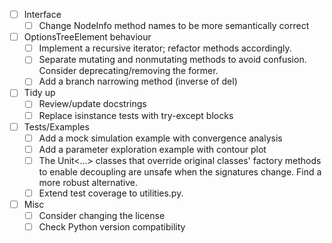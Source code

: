 - [ ] Interface
  - [ ] Change NodeInfo method names to be more semantically correct

- [ ] OptionsTreeElement behaviour
  - [ ] Implement a recursive iterator; refactor methods accordingly.
  - [ ] Separate mutating and nonmutating methods to avoid confusion.
        Consider deprecating/removing the former.
  - [ ] Add a branch narrowing method (inverse of del)

- [ ] Tidy up
  - [ ] Review/update docstrings
  - [ ] Replace isinstance tests with try-except blocks

- [ ] Tests/Examples
  - [ ] Add a mock simulation example with convergence analysis
  - [ ] Add a parameter exploration example with contour plot
  - [ ] The Unit<...> classes that override original classes' factory methods
        to enable decoupling are unsafe when the signatures change.  Find
        a more robust alternative.
  - [ ] Extend test coverage to utilities.py.

- [ ] Misc
  - [ ] Consider changing the license
  - [ ] Check Python version compatibility
